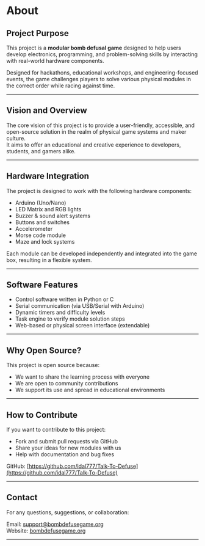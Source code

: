 # About

##  Project Purpose

This project is a **modular bomb defusal game** designed to help users develop electronics, programming, and problem-solving skills by interacting with real-world hardware components.

Designed for hackathons, educational workshops, and engineering-focused events, the game challenges players to solve various physical modules in the correct order while racing against time.

---

##  Vision and Overview

The core vision of this project is to provide a user-friendly, accessible, and open-source solution in the realm of physical game systems and maker culture.  
It aims to offer an educational and creative experience to developers, students, and gamers alike.

---

##  Hardware Integration

The project is designed to work with the following hardware components:

- Arduino (Uno/Nano)  
- LED Matrix and RGB lights  
- Buzzer & sound alert systems  
- Buttons and switches  
- Accelerometer  
- Morse code module  
- Maze and lock systems  

Each module can be developed independently and integrated into the game box, resulting in a flexible system.

---

##  Software Features

- Control software written in Python or C  
- Serial communication (via USB/Serial with Arduino)  
- Dynamic timers and difficulty levels  
- Task engine to verify module solution steps  
- Web-based or physical screen interface (extendable)  

---

##  Why Open Source?

This project is open source because:

- We want to share the learning process with everyone  
- We are open to community contributions  
- We support its use and spread in educational environments  

---

##  How to Contribute

If you want to contribute to this project:

- Fork and submit pull requests via GitHub  
- Share your ideas for new modules with us  
- Help with documentation and bug fixes  

 GitHub: [https://github.com/idal777/Talk-To-Defuse](https://github.com/idal777/Talk-To-Defuse)

---

##  Contact

For any questions, suggestions, or collaboration:

 Email: support@bombdefusegame.org  
 Website: [bombdefusegame.org](https://bombdefusegame.org)  


---

